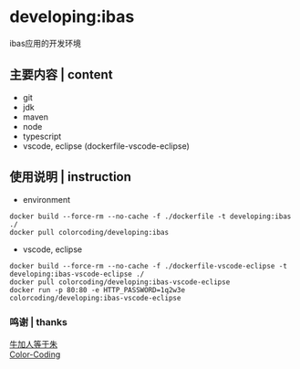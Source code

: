 # developing:ibas
ibas应用的开发环境

## 主要内容 | content
* git
* jdk
* maven
* node
* typescript
* vscode, eclipse (dockerfile-vscode-eclipse)

## 使用说明 | instruction
* environment
~~~
docker build --force-rm --no-cache -f ./dockerfile -t developing:ibas ./
docker pull colorcoding/developing:ibas
~~~
* vscode, eclipse
~~~
docker build --force-rm --no-cache -f ./dockerfile-vscode-eclipse -t developing:ibas-vscode-eclipse ./
docker pull colorcoding/developing:ibas-vscode-eclipse
docker run -p 80:80 -e HTTP_PASSWORD=1q2w3e colorcoding/developing:ibas-vscode-eclipse
~~~

### 鸣谢 | thanks
[牛加人等于朱](http://baike.baidu.com/view/1769.htm "NiurenZhu")<br>
[Color-Coding](http://colorcoding.org/ "咔啦工作室")<br>

